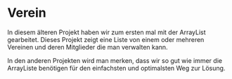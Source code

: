 # Verein
In diesem älteren Projekt haben wir zum ersten mal mit der ArrayList gearbeitet. Dieses Projekt zeigt eine Liste von einem oder mehreren Vereinen und deren
Mitglieder die man verwalten kann.

In den anderen Projekten wird man merken, dass wir so gut wie immer die ArrayListe benötigen für den einfachsten und optimalsten Weg zur Lösung.
